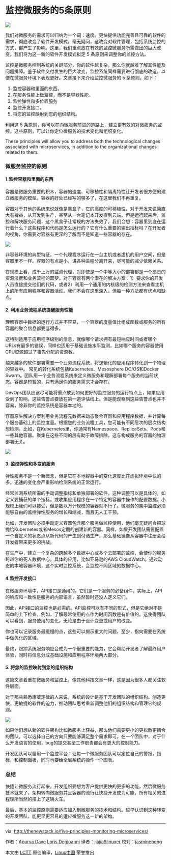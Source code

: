 监控微服务的5条原则
====

![](http://thenewstack.io/wp-content/uploads/2016/09/toppicsysdig.jpg)

我们对微服务的需求可以归纳为一个词：速度。更快提供功能完善且可靠的软件的需求，彻底改变了软件开发模式。毫无疑问，这改变对软件管理，包括系统监控的方式，都产生了影响。这里，我们重点放在有效的监控微服务所需做出的巨大改变。我们将为这一新的软件开发模式拟定 5 条原则来调整你的监控方法。

监控是微服务控制系统的关键部分，你的软件越复杂，那么你就越难了解其性能及问题排障。鉴于软件交付发生的巨大改变，监控系统同样需要进行彻底的改造，以便在微服务环境下表现更好。文章接下来介绍监控微服务的 5 条原则，如下：

1. 监控容器和里面的东西。
2. 在服务性能上做监控，而不是容器性能。
3. 监控弹性和多位置服务
4. 监控开发接口。
5. 将您的监控映射到您的组织结构。

利用这 5 条原则，你可以在向微服务前进的道路上，建立更有效的对微服务的监控。这些原则，可以让你定位微服务的技术变化和组织变化。

 These principles will allow you to address both the technological changes associated with microservices, in addition to the organizational changes related to them.
 
### 微服务监控的原则

#### 1.监控容器和里面的东西

容器是微服务重要的积木，容器的速度、可移植性和隔离特性让开发者很方便的建立微服务的模型。容器的好处已经写的够多了，在这里我们不再重复。

容器对于其他的系统来说就像是黑盒子，它的高度的可移植性，对于开发来说简直大有裨益，从开发到生产，甚至从一台笔记本开发直到云端。但是运行起来后，监控和解决服务问题，这个黑盒子让常规的方法失效了，我们会想：容器里到底在运行着什么？这些程序和代码是怎么运行的？它有什么重要的输出指标吗？在开发者的视角，你需要对容器有更深的了解而不是知道一些容器的存在。

![](http://thenewstack.io/wp-content/uploads/2016/09/greatfordev.jpg)

非容器环境的典型特征，一个代理程序运行在一台主机或者虚机的用户空间，但是容器里不一样。容器的有点是小，讲各种进程分离开来，尽可能的减少依赖关系。

在规模上看，成千上万的监测代理，对即使是一个中等大小的部署都是一个昂贵的资源浪费和业务流程的噩梦。对于容器有两个潜在的解决方案：1）要求你的开发人员直接提交他们的代码，或者2）利用一个通用的内核级的检测方法来查看主机上的所有应用程序和容器活动。我们不会在这里深入，但每一种方法都有优点和缺点。

#### 2. 利用业务流程系统提醒服务性能

理解容器中数据的运行方式并不容易，一个容器的度量值比组成函数或服务的所有容器的聚合信息都要低得多。

这特别适用于应用程序级别的信息，就像哪个请求拥有最短响应时间或者哪个URLs有最多的错误，同样也适用于基础设施水平监测，比如哪个服务的容器使用CPU资源超过了事先分配的资源数。

越来越多的软件部署需要一个业务流程系统，将逻辑化的应用程序转化到一个物理的容器中。
常见的转化系统包括Kubernetes、Mesosphere DC/OS和Docker Swarm。团队用一个业务流程系统来定义微服务和理解部署每个服务的当前状态。容器是短暂的，只有满足你的服务需求才会存在。

DevOps团队应该尽可能将重点放到如何更好的监控服务的运行特点上，如果应用受到了影响，这些告警点要放在第一道评估线上。但是能观察到这些告警点也并不容易，除非你的监控系统是容器本地的。

容器原生解决方案利用业务流程元数据来动态聚合容器和应用程序数据，并计算每个服务基础上的监控度量。根据您的业务流程工具，您可能有不同层次的层次结构想检测。比如，在Kubernetes里，你通常有Namespace、ReplicaSets、Pods和一些其他容器。聚集在这些不同的层有助于故障排除，这与构成服务的容器的物理部署无关。

![](http://thenewstack.io/wp-content/uploads/2016/09/servicemonitoring.jpg)

#### 3. 监控弹性和多变的服务

弹性服务不是一个新概念，但是它在本地容器中的变化速度比在虚拟环境中快的多。迅速的变化会严重影响检测系统的正常运行。

经常监测系统所需的手动调整指标和单独部署的软件，这种调整可以是具体的，如定义要捕获的单个指标，或收集应用程序在一个特定的容器中操作的配置数据。小规模上我们可以接受，但是数以万计规模的容器就不行了。微服务的集中监控必须能够自由的监控弹性服务的增长和缩减，而且无人工干预。

比如，开发团队必须手动定义容器包含那个服务做监控使用，他们毫无疑问会把球抛给Kubernetes或者Mesos定期的创建新的容器。同样，如果开发团队需要配置一个自定义的状态点从新代码的产生到付诸生产，那么基础镜像从容器中注册会给开发者带来更多的挑战。

在生产中，建立一个复杂的跨越多个数据中心或多个云部署的监控，会使你的服务跨越你的死人数据中心，具体的应用，比如亚马逊的AWS CloudWatch。通过动态的本地容器环境，这个实时监控系统，会监控不同区域的数据中心。

#### 4.监控开发接口

在微服务环境中，API接口是通用的。它们是一个服务的必备组件，实际上，API的响应和一致性是服务的内部语言，虽然暂时还没人定义它们。

因此，API接口的监控也是必需的。API监控可以有不同的形式，但是它绝对不是简单的上下检查。例如，了解最常使用的点作为时间函数是有价值的。这使得团队可以看到，服务使用的变化，无论是由于设计变更或用户的改变。

你也可以记录服务最缓慢的点，这些可以揭示重大的问题，至少，指向需要在系统中做优化的区域。

最终，跟踪系统服务响应会成为一个很重要的能力，它会帮助开发者了解最终用户体验，同时将信息分成基础设施和应用程序环境两大部分。

#### 5. 将您的监控映射到您的组织结构

这篇文章着重在微服务和监控上，像其他科技文章一样，这是因为很多人都关注软件层面。

对于那些熟悉康威定律的人来说，系统的设计是基于开发团队的组织结构。创造更快，更敏捷的软件的迫力，推动团队思考重新调整他们的组织结构和管理它的规则。

![](http://thenewstack.io/wp-content/uploads/2016/09/mapmonitoring.jpg)

如果他们想从新的软件架构比如微服务上获益，那么他们需要更小的更松散更耦合的团队，可以选择自己的方向只要能够满足整个需求即可。在一个团队中，对于什么开发语言的使用，bug的提交甚至工作职责都会有更大的控制能力。

开发团队可以启用一个监控平台：让每一个微服务团队可以定位自己的警报，指标，和控制面板，同时也要给全局系统的操作一个图表。

### 总结

快捷让微服务流行起来。开发组织要想为客户提供更快的更多的功能，然后微服务技术就来了，架构转向微服务并且容器的流行让快捷开发成为可能，所有相关的进程理所当然的搭上了这辆火车。

最后，基本的监控原则需要适应加入到微服务的技术和结构。越早认识到这种转变的开发团队，能更早更容易的适应微服务这一新的架构。

--------------------------------------------------------------------------------

via: http://thenewstack.io/five-principles-monitoring-microservices/

作者：[Apurva Dave][a] [Loris Degioanni][b]
译者：[jiajia9linuxer](https://github.com/jiajia9linuxer)
校对：[jasminepeng](https://github.com/jasminepeng)

本文由 [LCTT](https://github.com/LCTT/TranslateProject) 原创编译，[Linux中国](https://linux.cn/) 荣誉推出

[a]: http://thenewstack.io/author/apurvadave/
[b]: http://thenewstack.io/author/lorisdegioanni/
